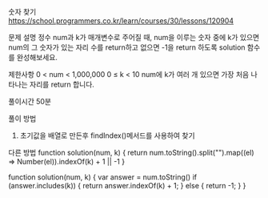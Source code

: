 숫자 찾기
https://school.programmers.co.kr/learn/courses/30/lessons/120904

문제 설명
정수 num과 k가 매개변수로 주어질 때, num을 이루는 숫자 중에 k가 있으면 num의 그 숫자가 있는 자리 수를 return하고 없으면 -1을 return 하도록 solution 함수를 완성해보세요.

제한사항
0 < num < 1,000,000
0 ≤ k < 10
num에 k가 여러 개 있으면 가장 처음 나타나는 자리를 return 합니다.

풀이시간
50분

풀이 방법

1. 초기값을 배열로 만든후 findIndex()메서드를 사용하여 찾기

다른 방법
function solution(num, k) {
return num.toString().split("").map((el) => Number(el)).indexOf(k) + 1 || -1
}

function solution(num, k) {
var answer = num.toString()
if (answer.includes(k)) {
return answer.indexOf(k) + 1;
} else {
return -1;
}
}
